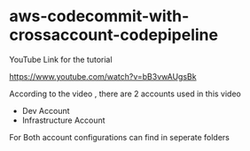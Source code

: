 # aws-codecommit-with-crossaccount-codepipeline

YouTube Link for the tutorial

https://www.youtube.com/watch?v=bB3vwAUgsBk

According to the video , there are 2 accounts used in this video 
- Dev Account
- Infrastructure Account

For Both account configurations can find in seperate folders
